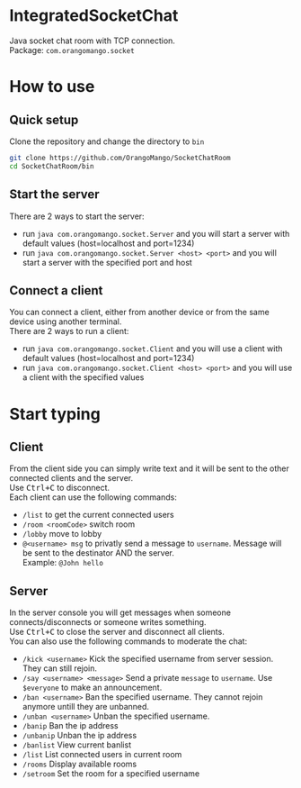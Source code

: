 # IntegratedSocketChat
Java socket chat room with TCP connection.  
Package: `com.orangomango.socket`

# How to use
## Quick setup
Clone the repository and change the directory to `bin`
```bash
git clone https://github.com/OrangoMango/SocketChatRoom
cd SocketChatRoom/bin
```
## Start the server
There are 2 ways to start the server:
* run `java com.orangomango.socket.Server` and you will start a server with default values (host=localhost and port=1234)
* run `java com.orangomango.socket.Server <host> <port>` and you will start a server with the specified port and host
## Connect a client
You can connect a client, either from another device or from the same device using another terminal.  
There are 2 ways to run a client:
* run `java com.orangomango.socket.Client` and you will use a client with default values (host=localhost and port=1234)
* run `java com.orangomango.socket.Client <host> <port>` and you will use a client with the specified values

# Start typing
## Client
From the client side you can simply write text and it will be sent to the other connected clients and the server.  
Use <Kbd>Ctrl+C</Kbd> to disconnect.  
Each client can use the following commands:
* `/list` to get the current connected users
* `/room <roomCode>` switch room
* `/lobby` move to lobby
* `@<username> msg` to privatly send a message to `username`. Message will be sent to the destinator AND the server.   
  Example: `@John hello`
## Server
In the server console you will get messages when someone connects/disconnects or someone writes something.  
Use <Kbd>Ctrl+C</Kbd> to close the server and disconnect all clients.  
You can also use the following commands to moderate the chat:
* `/kick <username>` Kick the specified username from server session. They can still rejoin.
* `/say <username> <message>` Send a private `message` to `username`. Use `$everyone` to make an announcement.
* `/ban <username>` Ban the specified username. They cannot rejoin anymore untill they are unbanned.
* `/unban <username>` Unban the specified username.
* `/banip` <ip-address> Ban the ip address
* `/unbanip` <ip-address> Unban the ip address
* `/banlist` View current banlist
* `/list` List connected users in current room
* `/rooms` Display available rooms
* `/setroom` <username> <roomCode> Set the room for a specified username

